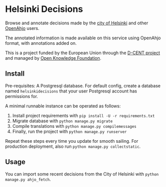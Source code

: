 Helsinki Decisions
==================

Browse and annotate decisions made by the [city of Helsinki](http://www.hri.fi/en/) and other
[OpenAhjo](http://dev.hel.fi/apis/openahjo/) users.

The annotated information is made available on this service using
OpenAhjo format, with annotations added on.

This is a project funded by the European Union through the [D-CENT
project](http://dcentproject.eu) and managed by [Open Knowledge Foundation](http://okfn.org).

Install
-------

Pre-requisites: A Postgresql database. For default config, create a
database named `helsinkidecisions` that your user Postgresql account has
permissions for.

A minimal runnable instance can be operated as follows:

1. Install project requirements with `pip install -U -r requirements.txt`
2. Migrate database with `python manage.py migrate`
3. Compile translations with `python manage.py compilemessages`
4. Finally, run the project with `python manage.py runserver`

Repeat these steps every time you update for smooth sailing. For
production deployment, also run `python manage.py collectstatic`.

Usage
-----

You can import some recent decisions from the City of Helsinki with
`python manage.py ahjo_fetch`.